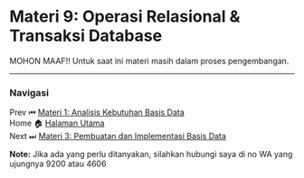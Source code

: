 # **Materi 9: Operasi Relasional & Transaksi Database**

MOHON MAAF!! Untuk saat ini materi masih dalam proses pengembangan.

---
### **Navigasi**
Prev ⏮ [Materi 1: Analisis Kebutuhan Basis Data](../1/README.MD) <br>
Home 🏠 [Halaman Utama](../README.MD) <br>
Next ⏭ [Materi 3: Pembuatan dan Implementasi Basis Data](../3/README.MD)

**Note:** Jika ada yang perlu ditanyakan, silahkan hubungi saya di no WA yang ujungnya 9200 atau 4606